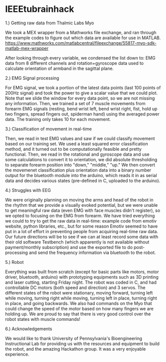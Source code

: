 # IEEEtubrainhack

1.) Getting raw data from Thalmic Labs Myo

We took a MEX wrapper from a Mathworks file exchange, and ran through the example codes to figure out which data are available for use in MATLAB. https://www.mathworks.com/matlabcentral/fileexchange/55817-myo-sdk-matlab-mex-wrapper

After looking through every variable, we condensed the list down to: EMG data from 8 different channels and rotation+gyroscope data used to calculate orientation of armband in the sagittal plane.

2.) EMG Signal processing

For EMG signal, we took a portion of the latest data points (last 100 points of 200Hz signal) and took the power to give a scalar value that we could plot. Note that we slide the window for every data point, so we are not missing any information. Then, we trained a set of 7 muscle movements from forearm EMG signals (resting, bend wrist left, bend wrist right, fist, hold up two fingers, spread fingers out, spiderman hand) using the averaged power data. The training only takes 10 for each movement.

3.) Classification of movement in real-time

Then, we read in test EMG values and saw if we could classify movement based on our training set. We used a least squared error classification method, and it turned out to be computationally feasible and pretty functional. Then, we read in the rotational and gyroscope data and use some calculations to convert it to orientation, we did absolute thresholding to separate forearm position into "down," "middle," "up." We then convert the movemenet classification plus orientation data into a binary number output for the bluetooth module into the arduino, which reads it in as serial data and decides various states (pre-defined in C, uploaded to the arduino).

4.) Struggles with EEG

We were originally planning on moving the arms and head of the robot in the rhythm that we provide a visually evoked potential, but we were unable to get meaningful raw data (even EMG with face muscles didn't register), so we opted to focusing on the EMG from forearm. We have tried everything we could to try to get the raw data in real-time: example code from emotiv website, python libraries, etc., but for some reason Emotiv seemed to have put in a lot of effort in preventing people from acquiring real-time raw data. Our future directions will be to see if we can at least record some data with their old software Testbench (which apparently is not available without payment/monthly subscription) and use the exported file to do post-processing and send the frequency information via bluetooth to the robot.

5.) Robot

Everything was built from scratch (except for basic parts like motors, motor driver, bluetooth, arduino) with prototyping equipments such as 3D printing and laser cutting, starting Friday night. The robot was coded in C, and had controllable DC motors (both speed and direction) and 3 servos. The different states of the robot were stationary, moving forward, turning left while moving, turning right while moving, turning left in place, turning right in place, and going backwards. We also had commands on the Myo that could change the speed of the motor based on how many fingers we are holding up. We are proud to say that there is very good control over the robot states with muscle commands!

6.) Acknowledgements

We would like to thank University of Pennsylvania's Bioengineering Instructional Lab for providing us with the resources and equipment to build the robot, and the amazing Hackathon group. It was a very enjoyable experience.
